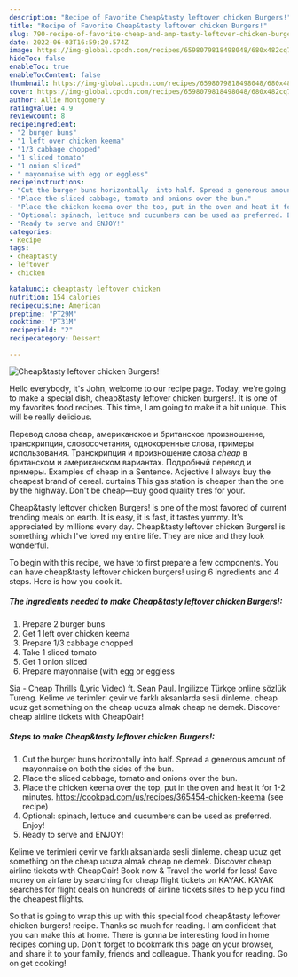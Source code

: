 ```yaml
---
description: "Recipe of Favorite Cheap&tasty leftover chicken Burgers!"
title: "Recipe of Favorite Cheap&tasty leftover chicken Burgers!"
slug: 790-recipe-of-favorite-cheap-and-amp-tasty-leftover-chicken-burgers
date: 2022-06-03T16:59:20.574Z
image: https://img-global.cpcdn.com/recipes/6598079818498048/680x482cq70/cheaptasty-leftover-chicken-burgers-recipe-main-photo.jpg
hideToc: false
enableToc: true
enableTocContent: false
thumbnail: https://img-global.cpcdn.com/recipes/6598079818498048/680x482cq70/cheaptasty-leftover-chicken-burgers-recipe-main-photo.jpg
cover: https://img-global.cpcdn.com/recipes/6598079818498048/680x482cq70/cheaptasty-leftover-chicken-burgers-recipe-main-photo.jpg
author: Allie Montgomery
ratingvalue: 4.9
reviewcount: 8
recipeingredient:
- "2 burger buns"
- "1 left over chicken keema"
- "1/3 cabbage chopped"
- "1 sliced tomato"
- "1 onion sliced"
- " mayonnaise with egg or eggless"
recipeinstructions:
- "Cut the burger buns horizontally  into half. Spread a generous amount of mayonnaise on both the sides of the bun."
- "Place the sliced cabbage, tomato and onions over the bun."
- "Place the chicken keema over the top, put in the oven and heat it for 1-2 minutes.  https://cookpad.com/us/recipes/365454-chicken-keema           (see recipe)"
- "Optional: spinach, lettuce and cucumbers can be used as preferred. Enjoy!"
- "Ready to serve and ENJOY!"
categories:
- Recipe
tags:
- cheaptasty
- leftover
- chicken

katakunci: cheaptasty leftover chicken 
nutrition: 154 calories
recipecuisine: American
preptime: "PT29M"
cooktime: "PT31M"
recipeyield: "2"
recipecategory: Dessert

---
```



![Cheap&tasty leftover chicken Burgers!](https://img-global.cpcdn.com/recipes/6598079818498048/680x482cq70/cheaptasty-leftover-chicken-burgers-recipe-main-photo.jpg)

Hello everybody, it's John, welcome to our recipe page. Today, we're going to make a special dish, cheap&tasty leftover chicken burgers!. It is one of my favorites food recipes. This time, I am going to make it a bit unique. This will be really delicious.

Перевод слова cheap, американское и британское произношение, транскрипция, словосочетания, однокоренные слова, примеры использования. Транскрипция и произношение слова *cheap* в британском и американском вариантах. Подробный перевод и примеры. Examples of cheap in a Sentence. Adjective I always buy the cheapest brand of cereal. curtains This gas station is cheaper than the one by the highway. Don&#39;t be cheap—buy good quality tires for your.

Cheap&tasty leftover chicken Burgers! is one of the most favored of current trending meals on earth. It is easy, it is fast, it tastes yummy. It's appreciated by millions every day. Cheap&tasty leftover chicken Burgers! is something which I've loved my entire life. They are nice and they look wonderful.


To begin with this recipe, we have to first prepare a few components. You can have cheap&tasty leftover chicken burgers! using 6 ingredients and 4 steps. Here is how you cook it.

<!--inarticleads1-->

##### The ingredients needed to make Cheap&tasty leftover chicken Burgers!:

1. Prepare 2 burger buns
1. Get 1 left over chicken keema
1. Prepare 1/3 cabbage chopped
1. Take 1 sliced tomato
1. Get 1 onion sliced
1. Prepare  mayonnaise (with egg or eggless


Sia - Cheap Thrills (Lyric Video) ft. Sean Paul. İngilizce Türkçe online sözlük Tureng. Kelime ve terimleri çevir ve farklı aksanlarda sesli dinleme. cheap ucuz get something on the cheap ucuza almak cheap ne demek. Discover cheap airline tickets with CheapOair! 

<!--inarticleads2-->

##### Steps to make Cheap&tasty leftover chicken Burgers!:

1. Cut the burger buns horizontally  into half. Spread a generous amount of mayonnaise on both the sides of the bun.
1. Place the sliced cabbage, tomato and onions over the bun.
1. Place the chicken keema over the top, put in the oven and heat it for 1-2 minutes.  https://cookpad.com/us/recipes/365454-chicken-keema           (see recipe)
1. Optional: spinach, lettuce and cucumbers can be used as preferred. Enjoy!
1. Ready to serve and ENJOY!

Kelime ve terimleri çevir ve farklı aksanlarda sesli dinleme. cheap ucuz get something on the cheap ucuza almak cheap ne demek. Discover cheap airline tickets with CheapOair! Book now & Travel the world for less! Save money on airfare by searching for cheap flight tickets on KAYAK. KAYAK searches for flight deals on hundreds of airline tickets sites to help you find the cheapest flights. 

So that is going to wrap this up with this special food cheap&tasty leftover chicken burgers! recipe. Thanks so much for reading. I am confident that you can make this at home. There is gonna be interesting food in home recipes coming up. Don't forget to bookmark this page on your browser, and share it to your family, friends and colleague. Thank you for reading. Go on get cooking!
